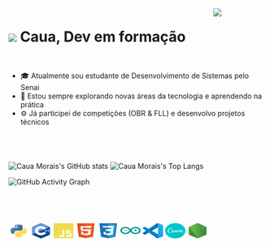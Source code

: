 <!--Coruja-->
<div>
  <img align="right" width="20%" src="https://owlbertsio-resized.s3.amazonaws.com/Popper.psd.full.png">
</div>

<!--Header Name-->
# <img src="https://emojis.slackmojis.com/emojis/images/1531849430/4246/blob-sunglasses.gif?1531849430" width="30"/> Caua, Dev em formação 
<br /> 

<!-- Intro-->               
 * 🎓 Atualmente sou estudante de Desenvolvimento de Sistemas pelo Senai
 * 🧠 Estou sempre explorando novas áreas da tecnologia e aprendendo na prática
 * ⚙️ Já participei de competições (OBR & FLL) e desenvolvo projetos técnicos

<!--End Intro-->
# 
<br /> 

![Caua Morais's GitHub stats](https://github-readme-stats.vercel.app/api?username=Cauaml-Dev&theme=dark)
![Caua Morais's Top Langs](https://github-readme-stats.vercel.app/api/top-langs/?username=Cauaml-Dev&layout=compact&theme=dark&langs_count=16)

![GitHub Activity Graph](https://github-readme-activity-graph.vercel.app/graph?username=Cauaml-Dev&layout=compact&theme=github-dark&langs_count=16&hide_border=false)


# 
<br /> 

<div style="display: inline_block"><br>
  <img align="center" alt="Caua-Python" height="30" width="40" src="https://raw.githubusercontent.com/devicons/devicon/master/icons/python/python-original.svg">
  <img align="center" alt="Caua-C++" height="30" width="40" src="https://raw.githubusercontent.com/devicons/devicon/master/icons/cplusplus/cplusplus-original.svg">
  <img align="center" alt="Caua-Js" height="30" width="40" src="https://raw.githubusercontent.com/devicons/devicon/master/icons/javascript/javascript-plain.svg">
  <img align="center" alt="Caua-HTML" height="30" width="40" src="https://raw.githubusercontent.com/devicons/devicon/master/icons/html5/html5-original.svg">
  <img align="center" alt="Caua-CSS" height="30" width="40" src="https://raw.githubusercontent.com/devicons/devicon/master/icons/css3/css3-original.svg">
  <img align="center" alt="Caua-Arduino" height="30" width="40" src="https://raw.githubusercontent.com/devicons/devicon/master/icons/arduino/arduino-original.svg">
  <img align="center" alt="Caua-VsCode" height="30" width="40" src="https://raw.githubusercontent.com/devicons/devicon/master/icons/vscode/vscode-original.svg">
  <img align="center" alt="Caua-Canva" height="30" width="40" src="https://raw.githubusercontent.com/devicons/devicon/master/icons/canva/canva-original.svg">
  <img align="center" alt="Caua-Nodejs" height="30" width="40" src="https://raw.githubusercontent.com/devicons/devicon/master/icons/nodejs/nodejs-original.svg">
</div>

